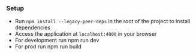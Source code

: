 ### Setup

- Run `npm install --legacy-peer-deps` in the root of the project to install dependencies
- Access the application at `localhost:4000` in your browser
- For development run npm run dev
- For prod run npm run build
